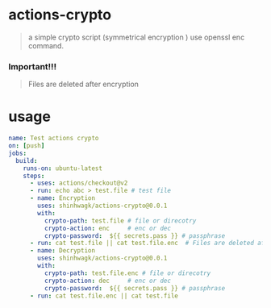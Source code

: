 # actions-crypto
> a simple crypto script (symmetrical encryption )
> use openssl enc command.

### Important!!!
> Files are deleted after encryption

# usage
```yml
name: Test actions crypto
on: [push]
jobs:
  build:
    runs-on: ubuntu-latest
    steps:
      - uses: actions/checkout@v2
      - run: echo abc > test.file # test file
      - name: Encryption
        uses: shinhwagk/actions-crypto@0.0.1
        with:
          crypto-path: test.file # file or direcotry
          crypto-action: enc     # enc or dec
          crypto-password:  ${{ secrets.pass }} # passphrase
      - run: cat test.file || cat test.file.enc  # Files are deleted after encryption
      - name: Decryption
        uses: shinhwagk/actions-crypto@0.0.1
        with:
          crypto-path: test.file.enc # file or direcotry
          crypto-action: dec     # enc or dec
          crypto-password:  ${{ secrets.pass }} # passphrase
      - run: cat test.file.enc || cat test.file
```
